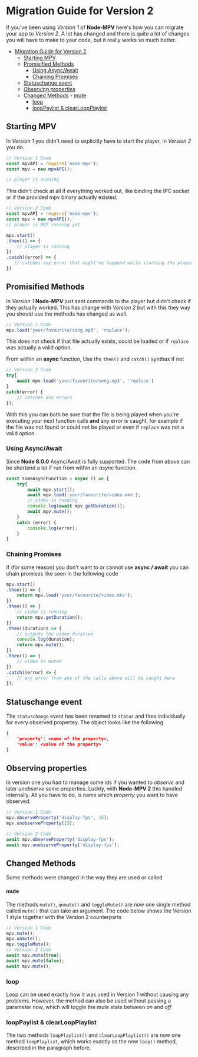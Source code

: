 # Migration Guide for Version 2

If you've been using *Version 1* of **Node-MPV** here's how you can migrate your app to *Version 2*. A lot has changed and there is quite a lot of changes you will have to make to your code, but it really works so much better.

- [Migration Guide for Version 2](#migration-guide-for-version-2)
	- [Starting MPV](#starting-mpv)
	- [Promisified Methods](#promisified-methods)
		- [Using Async/Await](#using-asyncawait)
		- [Chaining Promises](#chaining-promises)
	- [Statuschange event](#statuschange-event)
	- [Observing properties](#observing-properties)
	- [Changed Methods](#changed-methods)
			- [mute](#mute)
		- [loop](#loop)
		- [loopPaylist & clearLoopPlaylist](#looppaylist--clearloopplaylist)
	

## Starting MPV

In *Version 1* you didn't need to explicitly have to start the player, in *Version 2* you do.


``` JavaScript
// Version 1 Code
const mpvAPI = require('node-mpv');
const mpv = new mpvAPI();

// player is running
```
This didn't check at all if everything worked out, like binding the IPC socket or if the provided mpv binary actually existed.


``` JavaScript
// Version 2 Code 
const mpvAPI = require('node-mpv');
const mpv = new mpvAPI();
// player is NOT running yet

mpv.start()
.then(() => {
    // player is running
})
.catch((error) => {
   // catches any error that might've happend while starting the player
})
```



## Promisified Methods

In *Version 1* **Node-MPV** just sent commands to the player but didn't check if they actually worked. This has change with *Version 2* but with this they way you should use the methods has changed as well.



```JavaScript
// Version 1 Code
mpv.load('your/favourite/song.mp3', 'replace');
```

This does not check if that file actually exists, could be loaded or if `replace` was actually a valid option.


From within an **async** function, Use the `then()` and `catch()` synthax if not

``` JavaScript 
// Version 2 Code
try{
	await mpv.load('your/favourite/song.mp3', 'replace')
}
catch(error) {
	// catches any errors
});
```

With this you can both be sure that the file is being played when you're executing your next function calls **and** any error is caught, for example if the file was not found or could not be played or even if `replace` was not a valid option.

### Using Async/Await

Since **Node 8.0.0** Async/Await is fully supported. The code from above can be shortend a lot if run from within an *async* function.

```JavaScript
const someAsyncFunction = async () => {
	try{	
		await mpv.start();
		await mpv.load('your/favourite/video.mkv');
		// video is running
		console.log(await mpv.getDuration());
		await mpv.mute();
	}
	catch (error) {
		console.log(error);
	}
}
```


### Chaining Promises

If (for some reason) you don't want to or cannot use **async / await** you can chain promises like seen in the following code

```JavaScript
mpv.start()
.then(() => {
	return mpv.load('your/favourite/video.mkv');
})
.then(() => {
	// video is running
	return mpv.getDuration();
})
.then((duration) => {
	// outputs the video duration
	console.log(duration);
	return mpv.mute();
})
.then(() => {
	// video is muted
})
.catch((error) => {
	// any error from any of the calls above will be caught here
});
```




## Statuschange event

The `statuschange` event has been renamed to `status` and fires individually for every observed propertey. The object looks like the following

```JSON
{
	'property': <name of the property>,
	'value': <value of the property>
}
```



## Observing properties

In version one you had to manage some ids if you wanted to *observe* and later *unobserve* some properties. Luckly, with **Node-MPV 2** this handled internally. All you have to do, is name which *property* you want to have observed.


```JavaScript
// Version 1 Code
mpv.observeProperty('display-fps', 15);
mpv.unobserveProperty(15);
```

```JavaScript
// Version 2 Code
await mpv.observeProperty('display-fps');
await mpv.unobserveProperty('display-fps');
```

## Changed Methods

Some methods were changed in the way they are used or called

#### mute

The methods `mute()`, `unmute()` and `toggleMute()` are now one single method called `mute()`  that can take an argument. The code below shows the Version 1 style together with the Version 2 counterparts

```JavaScript
// Version 1 Code
mpv.mute();
mpv.unmute();
mpv.toggleMute();
// Version 2 Code
await mpv.mute(true);
await mpv.mute(false);
await mpv.mute();
```

### loop

Loop can be used exactly how it was used in Version 1 without causing any problems. However, the method can also be used without passing a parameter now, which will toggle the mute state between *on* and *off*

### loopPaylist & clearLoopPlaylist

The two methods `loopPlaylist()` and `clearLoopPlaylist()` are now one method `loopPlaylist`, which works exactly as the new `loop()` method, described in the paragraph before.